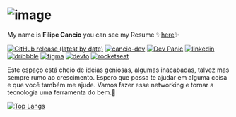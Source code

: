 # ![image](https://github.com/user-attachments/assets/933f7b09-cdf7-48ef-9788-83e744aced38)
My name is **Filipe Cancio** you can see my Resume ✨[here](https://github.com/filipecancio/filipecancio/releases/latest)✨

[![GitHub release (latest by date)](https://img.shields.io/badge/resume-pdf-green?colorA=171717&colorB=000000&style=for-the-badge)](https://github.com/filipecancio/filipecancio/releases/latest)
[![cancio-dev](https://img.shields.io/badge/cancio--dev-website-green?colorA=61c265&colorB=4CAF50&style=for-the-badge)](https://cancio.dev/)
[![Dev Panic](https://img.shields.io/badge/dev--panic-channel-green?colorA=ef5350&colorB=d32f2f&style=for-the-badge)](https://www.youtube.com/channel/UC3kZydNxohr7-PHniplgC1Q)
[![linkedin](https://img.shields.io/badge/linkedIn-profile-green?colorA=075BD8&colorB=0B469E&style=for-the-badge)](https://www.linkedin.com/in/filipecancio/)
[![dribbble](https://img.shields.io/badge/dribbble-profile-green?colorA=EA4C89&colorB=B4084A&style=for-the-badge)](https://dribbble.com/cancio)
[![figma](https://img.shields.io/badge/figma-profile-green?colorA=353739&colorB=1B1D20&style=for-the-badge)](https://www.figma.com/@cancitoo)
[![devto](https://img.shields.io/badge/dev.to-profile-green?colorA=171717&colorB=000000&style=for-the-badge)](https://dev.to/cancio)
[![rocketseat](https://img.shields.io/badge/rocketseat-profile-green?colorA=012308&colorB=001505&style=for-the-badge)](https://app.rocketseat.com.br/me/cancio)

  <div align="left">
  <p>
    Este espaço está cheio de ideias geniosas, algumas inacabadas, talvez mas sempre rumo ao crescimento. Espero que possa te ajudar em alguma coisa e que você também me ajude. Vamos fazer esse networking e tornar a tecnologia uma ferramenta do bem.💙
  
  </p>
  </div>
  
[![Top Langs](https://github-readme-stats.vercel.app/api/top-langs/?username=filipecancio&layout=compact&show_icons=true&theme=tokyonight)](https://github.com/anuraghazra/github-readme-stats)
